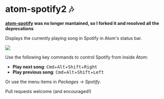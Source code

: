 # atom-spotify2 :notes:

__[atom-spotify] was no longer mantained, so I forked it and resolved all the deprecations__

Displays the currently playing song in Spotify in Atom's status bar.

![](https://dl.dropbox.com/s/5grx2ol4g4lcvb0/Screenshot%202014-02-28%2021.40.14.png)

Use the following key commands to control Spotify from inside Atom:

- **Play next song**: <kbd>Cmd</kbd>+<kbd>Alt</kbd>+<kbd>Shift</kbd>+<kbd>Right</kbd>
- **Play previous song**: <kbd>Cmd</kbd>+<kbd>Alt</kbd>+<kbd>Shift</kbd>+<kbd>Left</kbd>

Or use the menu items in *Packages -> Spotify*.

Pull requests welcome (and encouraged!)

[atom-spotify]: https://github.com/albertorestifo/atom-spotify2
